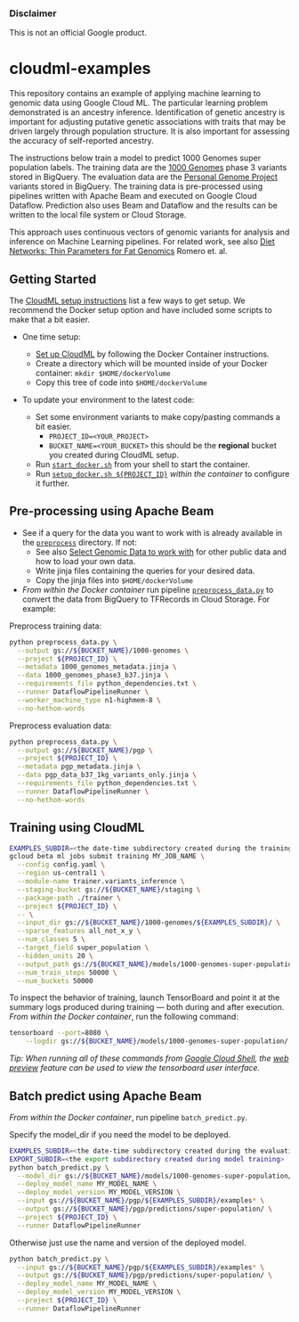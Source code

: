 ### Disclaimer

This is not an official Google product.

cloudml-examples
================

This repository contains an example of applying machine learning to genomic data using Google Cloud ML. The particular learning problem demonstrated is an ancestry inference. Identification of genetic ancestry is important for adjusting putative genetic associations with traits that may be driven largely through population structure. It is also important for assessing the accuracy of self-reported ancestry.

The instructions below train a model to predict 1000 Genomes super population labels.  The training data are the [1000 Genomes](http://googlegenomics.readthedocs.io/en/latest/use_cases/discover_public_data/1000_genomes.html) phase 3 variants stored in BigQuery. The evaluation data are the [Personal Genome Project](http://googlegenomics.readthedocs.io/en/latest/use_cases/discover_public_data/pgp_public_data.html) variants stored in BigQuery.  The training data is pre-processed using pipelines written with Apache Beam and executed on Google Cloud Dataflow. Prediction also uses Beam and Dataflow and the results can be written to the local file system or Cloud Storage.

This approach uses continuous vectors of genomic variants for analysis and inference on Machine Learning pipelines. For related work, see also [Diet Networks: Thin Parameters for Fat Genomics](https://openreview.net/pdf?id=Sk-oDY9ge) Romero et. al.

## Getting Started

The [CloudML setup instructions](https://cloud.google.com/ml/docs/how-tos/getting-set-up) list a few ways to get setup. We recommend the Docker setup option and have included some scripts to make that a bit easier.

*   One time setup:
    *   [Set up CloudML](https://cloud.google.com/ml/docs/how-tos/getting-set-up) by following the Docker Container instructions.
    *   Create a directory which will be mounted inside of your Docker container: `mkdir $HOME/dockerVolume`
    *   Copy this tree of code into `$HOME/dockerVolume`

*   To update your environment to the latest code:
    *   Set some environment variants to make copy/pasting commands a bit easier.
        * `PROJECT_ID=<YOUR_PROJECT>`
        * `BUCKET_NAME=<YOUR_BUCKET>` this should be the **regional** bucket you created during CloudML setup.
    *   Run [`start_docker.sh`](./docker/start_docker.sh) from your shell to start the container.
    *   Run [`setup_docker.sh ${PROJECT_ID}`](./docker/setup_docker.sh) *within the container* to configure it further.

## Pre-processing using Apache Beam

*   See if a query for the data you want to work with is already available in the [`preprocess`](./preprocess) directory.  If not:
    *   See also [Select Genomic Data to work with](http://googlegenomics.readthedocs.io/en/latest/sections/select_genomic_data.html) for other public data and how to load your own data.
    *   Write jinja files containing the queries for your desired data.
    *   Copy the jinja files into `$HOME/dockerVolume`
*   *From within the Docker container* run pipeline
   [`preprocess_data.py`](./preprocess/preprocess_data.py) to convert the data from BigQuery
    to TFRecords in Cloud Storage. For example:

Preprocess training data:

```bash
python preprocess_data.py \
  --output gs://${BUCKET_NAME}/1000-genomes \
  --project ${PROJECT_ID} \
  --metadata 1000_genomes_metadata.jinja \
  --data 1000_genomes_phase3_b37.jinja \
  --requirements_file python_dependencies.txt \
  --runner DataflowPipelineRunner \
  --worker_machine_type n1-highmem-8 \
  --no-hethom-words
```

Preprocess evaluation data:

```bash
python preprocess_data.py \
  --output gs://${BUCKET_NAME}/pgp \
  --project ${PROJECT_ID} \
  --metadata pgp_metadata.jinja \
  --data pgp_data_b37_1kg_variants_only.jinja \
  --requirements_file python_dependencies.txt \
  --runner DataflowPipelineRunner \
  --no-hethom-words
```

## Training using CloudML

```bash
EXAMPLES_SUBDIR=<the date-time subdirectory created during the training data preprocess step>
gcloud beta ml jobs submit training MY_JOB_NAME \
  --config config.yaml \
  --region us-central1 \
  --module-name trainer.variants_inference \
  --staging-bucket gs://${BUCKET_NAME}/staging \
  --package-path ./trainer \
  --project ${PROJECT_ID} \
  -- \
  --input_dir gs://${BUCKET_NAME}/1000-genomes/${EXAMPLES_SUBDIR}/ \
  --sparse_features all_not_x_y \
  --num_classes 5 \
  --target_field super_population \
  --hidden_units 20 \
  --output_path gs://${BUCKET_NAME}/models/1000-genomes-super-population/ \
  --num_train_steps 50000 \
  --num_buckets 50000
```

To inspect the behavior of training, launch TensorBoard and point it at the summary logs produced during training — both during and after execution.  *From within the Docker container*, run the following command:

```bash
tensorboard --port=8080 \
    --logdir gs://${BUCKET_NAME}/models/1000-genomes-super-population/
```

*Tip: When running all of these commands from [Google Cloud Shell](https://cloud.google.com/shell/docs/), the [web preview](https://cloud.google.com/shell/docs/using-web-preview) feature can be used to view the tensorboard user interface.*

## Batch predict using Apache Beam

*From within the Docker container*, run pipeline `batch_predict.py`.

Specify the model_dir if you need the model to be deployed.

```bash
EXAMPLES_SUBDIR=<the date-time subdirectory created during the evaluation data preprocess step>
EXPORT_SUBDIR=<the export subdirectory created during model training>
python batch_predict.py \
  --model_dir gs://${BUCKET_NAME}/models/1000-genomes-super-population/export/${EXPORT_SUBDIR}/ \
  --deploy_model_name MY_MODEL_NAME \
  --deploy_model_version MY_MODEL_VERSION \
  --input gs://${BUCKET_NAME}/pgp/${EXAMPLES_SUBDIR}/examples* \
  --output gs://${BUCKET_NAME}/pgp/predictions/super-population/ \
  --project ${PROJECT_ID} \
  --runner DataflowPipelineRunner
```

Otherwise just use the name and version of the deployed model.

```bash
python batch_predict.py \
  --input gs://${BUCKET_NAME}/pgp/${EXAMPLES_SUBDIR}/examples* \
  --output gs://${BUCKET_NAME}/pgp/predictions/super-population/ \
  --deploy_model_name MY_MODEL_NAME \
  --deploy_model_version MY_MODEL_VERSION \
  --project ${PROJECT_ID} \
  --runner DataflowPipelineRunner
```
